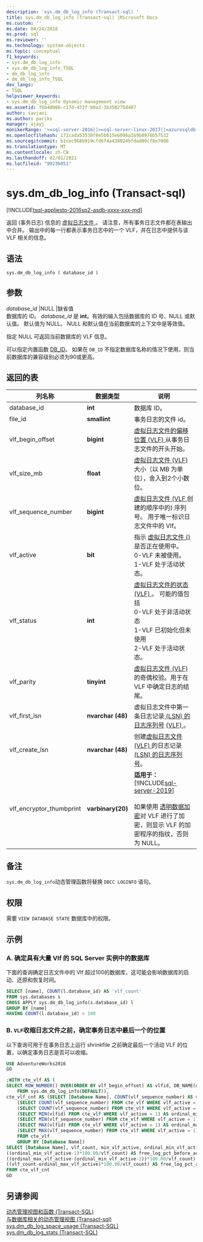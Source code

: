 ```yaml
---
description: 'sys.dm_db_log_info (Transact-sql) '
title: sys.dm_db_log_info (Transact-sql) |Microsoft Docs
ms.custom: ''
ms.date: 04/24/2018
ms.prod: sql
ms.reviewer: ''
ms.technology: system-objects
ms.topic: conceptual
f1_keywords:
- sys.dm_db_log_info
- sys.dm_db_log_info_TSQL
- dm_db_log_info
- dm_db_log_info_TSQL
dev_langs:
- TSQL
helpviewer_keywords:
- sys.dm_db_log_info dynamic management view
ms.assetid: f6b40060-c17d-472f-b0a3-3b350275d487
author: savjani
ms.author: pariks
manager: ajayj
monikerRange: '>=sql-server-2016||>=sql-server-linux-2017||=azuresqldb-mi-current'
ms.openlocfilehash: 171cada53538f8e5b615e6096a169b0976b57532
ms.sourcegitcommit: b1cec968b919cfd6f4a438024bfdad00cf8e7080
ms.translationtype: MT
ms.contentlocale: zh-CN
ms.lasthandoff: 02/01/2021
ms.locfileid: "99236051"
---
```

# <a name="sysdm_db_log_info-transact-sql"></a>sys.dm_db_log_info (Transact-sql) 
[!INCLUDE[tsql-appliesto-2016sp2-asdb-xxxx-xxx-md](../../includes/tsql-appliesto-2016sp2-asdb-xxxx-xxx-md.md)]

返回 (事务日志) 信息的 [虚拟日志文件 ](../../relational-databases/sql-server-transaction-log-architecture-and-management-guide.md#physical_arch) 。 请注意，所有事务日志文件都在表输出中合并。 输出中的每一行都表示事务日志中的一个 VLF，并在日志中提供与该 VLF 相关的信息。

## <a name="syntax"></a>语法  
  
```  
sys.dm_db_log_info ( database_id )  
``` 

## <a name="arguments"></a>参数  
 *database_id* |NULL |缺省值  
 数据库的 ID。 *database_id* 是 **int**。有效的输入包括数据库的 ID 号、NULL 或默认值。 默认值为 NULL。 NULL 和默认值在当前数据库的上下文中是等效值。
 
 指定 NULL 可返回当前数据库的 VLF 信息。

 可以指定内置函数 [DB_ID](../../t-sql/functions/db-id-transact-sql.md)。 如果在 `DB_ID` 不指定数据库名称的情况下使用，则当前数据库的兼容级别必须为90或更高。  

## <a name="table-returned"></a>返回的表  

|列名称|数据类型|说明|  
|-----------------|---------------|-----------------|  
|database_id|**int**|数据库 ID。|
|file_id|**smallint**|事务日志的文件 id。|  
|vlf_begin_offset|**bigint** |[虚拟日志文件的偏移位置 (VLF) ](../../relational-databases/sql-server-transaction-log-architecture-and-management-guide.md#physical_arch)从事务日志文件的开头开始。|
|vlf_size_mb |**float** |[虚拟日志文件 (VLF) ](../../relational-databases/sql-server-transaction-log-architecture-and-management-guide.md#physical_arch) 大小（以 MB 为单位），舍入到2个小数位。|     
|vlf_sequence_number|**bigint** |[虚拟日志文件 (VLF ](../../relational-databases/sql-server-transaction-log-architecture-and-management-guide.md#physical_arch) 创建的顺序中的) 序列号。 用于唯一标识日志文件中的 Vlf。|
|vlf_active|**bit** |指示 [虚拟日志文件 () ](../../relational-databases/sql-server-transaction-log-architecture-and-management-guide.md#physical_arch) 是否正在使用中。 <br />0-VLF 未被使用。<br />1-VLF 处于活动状态。|
|vlf_status|**int** |[虚拟日志文件的状态 (VLF) ](../../relational-databases/sql-server-transaction-log-architecture-and-management-guide.md#physical_arch)。 可能的值包括 <br />0-VLF 处于非活动状态 <br />1-VLF 已初始化但未使用 <br /> 2-VLF 处于活动状态。|
|vlf_parity|**tinyint** |[虚拟日志文件 (VLF) ](../../relational-databases/sql-server-transaction-log-architecture-and-management-guide.md#physical_arch)的奇偶校验。用于在 VLF 中确定日志的结尾。|
|vlf_first_lsn|**nvarchar (48)** |虚拟日志文件中第一条日志记录[ (LSN) 的日志序列号](../../relational-databases/sql-server-transaction-log-architecture-and-management-guide.md#Logical_Arch) [ (VLF) ](../../relational-databases/sql-server-transaction-log-architecture-and-management-guide.md#physical_arch)。|
|vlf_create_lsn|**nvarchar (48)** |创建[虚拟日志文件 (VLF) ](../../relational-databases/sql-server-transaction-log-architecture-and-management-guide.md#physical_arch)的日志记录[ (LSN) 的日志序列号](../../relational-databases/sql-server-transaction-log-architecture-and-management-guide.md#Logical_Arch)。|
|vlf_encryptor_thumbprint|**varbinary(20)**| **适用于：** [!INCLUDE[sql-server-2019](../../includes/sssql19-md.md)] <br><br> 如果使用 [透明数据加密](../../relational-databases/security/encryption/transparent-data-encryption.md)对 VLF 进行了加密，则显示 VLF 的加密程序的指纹，否则为 NULL。 |

## <a name="remarks"></a>备注
`sys.dm_db_log_info`动态管理函数将替换 `DBCC LOGINFO` 语句。    
 
## <a name="permissions"></a>权限  
需要 `VIEW DATABASE STATE` 数据库中的权限。  
  
## <a name="examples"></a>示例  
  
### <a name="a-determing-databases-in-a-sql-server-instance-with-high-number-of-vlfs"></a>A. 确定具有大量 Vlf 的 SQL Server 实例中的数据库
下面的查询确定日志文件中的 Vlf 超过100的数据库，这可能会影响数据库的启动、还原和恢复时间。

```sql
SELECT [name], COUNT(l.database_id) AS 'vlf_count' 
FROM sys.databases s
CROSS APPLY sys.dm_db_log_info(s.database_id) l
GROUP BY [name]
HAVING COUNT(l.database_id) > 100
```

### <a name="b-determing-the-position-of-the-last-vlf-in-transaction-log-before-shrinking-the-log-file"></a>B. `VLF`收缩日志文件之前，确定事务日志中最后一个的位置

以下查询可用于在事务日志上运行 shrinkfile 之前确定最后一个活动 VLF 的位置，以确定事务日志是否可以收缩。

```sql
USE AdventureWorks2016
GO

;WITH cte_vlf AS (
SELECT ROW_NUMBER() OVER(ORDER BY vlf_begin_offset) AS vlfid, DB_NAME(database_id) AS [Database Name], vlf_sequence_number, vlf_active, vlf_begin_offset, vlf_size_mb
    FROM sys.dm_db_log_info(DEFAULT)),
cte_vlf_cnt AS (SELECT [Database Name], COUNT(vlf_sequence_number) AS vlf_count,
    (SELECT COUNT(vlf_sequence_number) FROM cte_vlf WHERE vlf_active = 0) AS vlf_count_inactive,
    (SELECT COUNT(vlf_sequence_number) FROM cte_vlf WHERE vlf_active = 1) AS vlf_count_active,
    (SELECT MIN(vlfid) FROM cte_vlf WHERE vlf_active = 1) AS ordinal_min_vlf_active,
    (SELECT MIN(vlf_sequence_number) FROM cte_vlf WHERE vlf_active = 1) AS min_vlf_active,
    (SELECT MAX(vlfid) FROM cte_vlf WHERE vlf_active = 1) AS ordinal_max_vlf_active,
    (SELECT MAX(vlf_sequence_number) FROM cte_vlf WHERE vlf_active = 1) AS max_vlf_active
    FROM cte_vlf
    GROUP BY [Database Name])
SELECT [Database Name], vlf_count, min_vlf_active, ordinal_min_vlf_active, max_vlf_active, ordinal_max_vlf_active,
((ordinal_min_vlf_active-1)*100.00/vlf_count) AS free_log_pct_before_active_log,
((ordinal_max_vlf_active-(ordinal_min_vlf_active-1))*100.00/vlf_count) AS active_log_pct,
((vlf_count-ordinal_max_vlf_active)*100.00/vlf_count) AS free_log_pct_after_active_log
FROM cte_vlf_cnt
GO
```

## <a name="see-also"></a>另请参阅  
[动态管理视图和函数 (Transact-SQL)](~/relational-databases/system-dynamic-management-views/system-dynamic-management-views.md)   
[与数据库相关的动态管理视图 &#40;Transact-sql&#41;](../../relational-databases/system-dynamic-management-views/database-related-dynamic-management-views-transact-sql.md)   
[sys.dm_db_log_space_usage &#40;Transact-SQL&#41;](../../relational-databases/system-dynamic-management-views/sys-dm-db-log-space-usage-transact-sql.md)   
[sys.dm_db_log_stats (Transact-SQL)](../../relational-databases/system-dynamic-management-views/sys-dm-db-log-stats-transact-sql.md)

